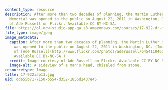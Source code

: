 ```yaml
---
content_type: resource
description: After more than two decades of planning, the Martin Luther King, Jr.
  Memorial was opened to the public on August 22, 2011 in Washington, DC. Image courtesy
  of Ade Russell on Flickr. Available CC BY-NC-SA.
file: https://ol-ocw-studio-app-qa.s3.amazonaws.com/courses/17-922-dr-martin-luther-king-jr-iap-design-seminar-january-iap-2013/dd655b717150b554d3521856d2437e45_17-922iap13.jpg
file_type: image/jpeg
image_metadata:
  caption: After more than two decades of planning, the Martin Luther King, Jr. Memorial
    was opened to the public on August 22, 2011 in Washington, DC. (Image courtesy
    of [Ade Russell](http://www.flickr.com/photos/aderussell/6454110465/) on Flickr.
    Available CC BY-NC-SA.)
  credit: Image courtesy of Ade Russell on Flickr. Available CC BY-NC-SA.
  image-alt: A sideview of a man's head, chiseled from stone.
resourcetype: Image
title: 17-922iap13.jpg
uid: dd655b71-7150-b554-d352-1856d2437e45
---
```

